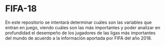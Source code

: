 # FIFA-18
En este repositorio se intentará determinar cuáles son las variables que entran en juego, viendo cuáles son las más importantes y poder analizar en profundidad el desempeño de los jugadores de las ligas más importantes del mundo de acuerdo a la información aportada por FIFA del año 2018.

